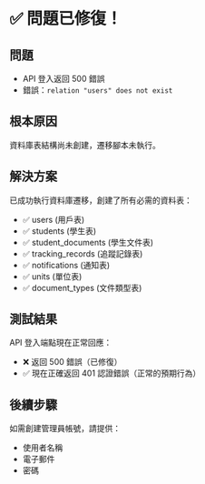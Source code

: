 # ✅ 問題已修復！

## 問題
- API 登入返回 500 錯誤
- 錯誤：`relation "users" does not exist`

## 根本原因
資料庫表結構尚未創建，遷移腳本未執行。

## 解決方案
已成功執行資料庫遷移，創建了所有必需的資料表：
- ✅ users (用戶表)
- ✅ students (學生表)
- ✅ student_documents (學生文件表)
- ✅ tracking_records (追蹤記錄表)
- ✅ notifications (通知表)
- ✅ units (單位表)
- ✅ document_types (文件類型表)

## 測試結果
API 登入端點現在正常回應：
- ❌ 返回 500 錯誤（已修復）
- ✅ 現在正確返回 401 認證錯誤（正常的預期行為）

## 後續步驟
如需創建管理員帳號，請提供：
- 使用者名稱
- 電子郵件
- 密碼

